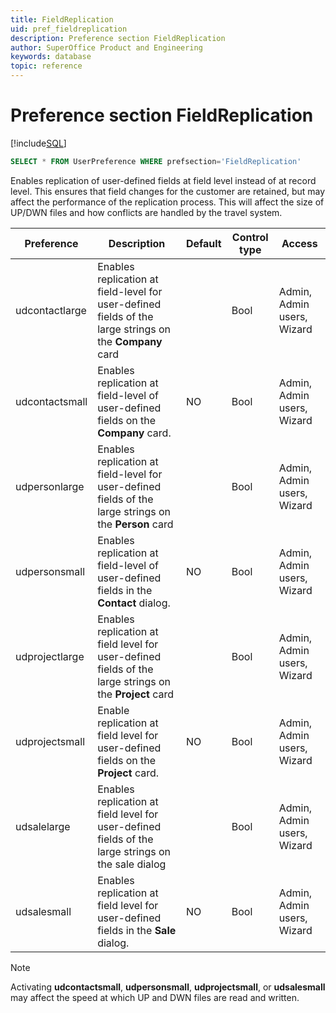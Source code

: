 ```yaml
---
title: FieldReplication
uid: pref_fieldreplication
description: Preference section FieldReplication
author: SuperOffice Product and Engineering
keywords: database
topic: reference
---
```


# Preference section FieldReplication

[!include[SQL](./includes/to-view-pref.md)]

```SQL
SELECT * FROM UserPreference WHERE prefsection='FieldReplication'
```

Enables replication of user-defined fields at field level instead of at record level. This ensures that field changes for the customer are retained, but may affect the performance of the replication process. This will affect the size of UP/DWN files and how conflicts are handled by the travel system.

| Preference | Description | Default | Control type | Access |
|---|---|---|---|---|
| udcontactlarge | Enables replication at field-level for user-defined fields of the large strings on the **Company** card | | Bool| Admin, Admin users, Wizard |
| udcontactsmall | Enables replication at field-level of user-defined fields on the **Company** card. | NO | Bool| Admin, Admin users, Wizard |
| udpersonlarge | Enables replication at field-level for user-defined fields of the large strings on the **Person** card | | Bool|  Admin, Admin users, Wizard |
| udpersonsmall | Enables replication at field-level of user-defined fields in the **Contact** dialog. | NO | Bool| Admin, Admin users, Wizard |
| udprojectlarge | Enables replication at field level for user-defined fields of the large strings on the **Project** card | | Bool|  Admin, Admin users, Wizard |
| udprojectsmall | Enable replication at field level for user-defined fields on the **Project** card. | NO | Bool | Admin, Admin users, Wizard |
| udsalelarge | Enables replication at field level for user-defined fields of the large strings on the sale dialog | | Bool | Admin, Admin users, Wizard |
| udsalesmall | Enables replication at field level for user-defined fields in the **Sale** dialog. | NO | Bool | Admin, Admin users, Wizard |

> [!NOTE]
> Activating **udcontactsmall**, **udpersonsmall**, **udprojectsmall**, or **udsalesmall** may affect the speed at which UP and DWN files are read and written.
